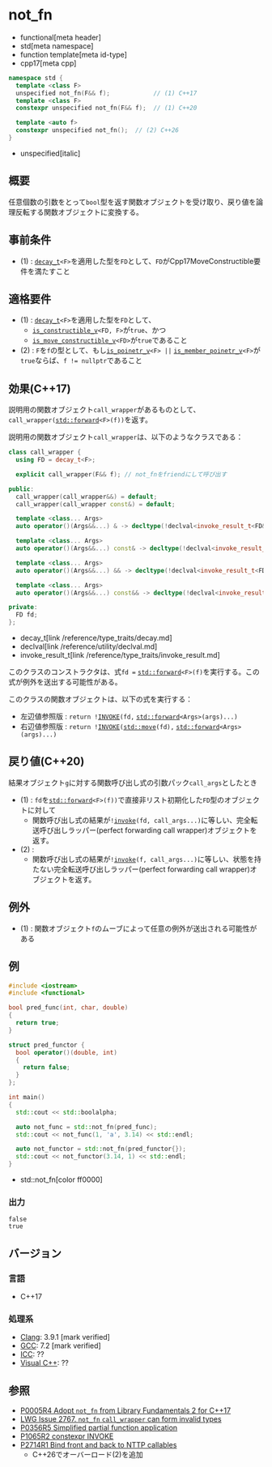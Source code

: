 # not_fn
* functional[meta header]
* std[meta namespace]
* function template[meta id-type]
* cpp17[meta cpp]

```cpp
namespace std {
  template <class F>
  unspecified not_fn(F&& f);            // (1) C++17
  template <class F>
  constexpr unspecified not_fn(F&& f);  // (1) C++20

  template <auto f>
  constexpr unspecified not_fn();  // (2) C++26
}
```
* unspecified[italic]

## 概要
任意個数の引数をとって`bool`型を返す関数オブジェクトを受け取り、戻り値を論理反転する関数オブジェクトに変換する。


## 事前条件
- (1) : [`decay_t`](/reference/type_traits/decay.md)`<F>`を適用した型を`FD`として、`FD`がCpp17MoveConstructible要件を満たすこと


## 適格要件
- (1) : [`decay_t`](/reference/type_traits/decay.md)`<F>`を適用した型を`FD`として、
    - [`is_constructible_v`](/reference/type_traits/is_constructible.md)`<FD, F>`が`true`、かつ
    - [`is_move_constructible_v`](/reference/type_traits/is_move_constructible.md)`<FD>`が`true`であること
- (2) : `F`を`f`の型として、もし[`is_poinetr_v`](/reference/type_traits/is_pointer.md)`<F> ||` [`is_member_poinetr_v`](/reference/type_traits/is_member_pointer.md)`<F>`が`true`ならば、`f != nullptr`であること


## 効果(C++17)
説明用の関数オブジェクト`call_wrapper`があるものとして、`call_wrapper(`[`std::forward`](/reference/utility/forward.md)`<F>(f))`を返す。

説明用の関数オブジェクト`call_wrapper`は、以下のようなクラスである：

```cpp
class call_wrapper {
  using FD = decay_t<F>;

  explicit call_wrapper(F&& f); // not_fnをfriendにして呼び出す

public:
  call_wrapper(call_wrapper&&) = default;
  call_wrapper(call_wrapper const&) = default;

  template <class... Args>
  auto operator()(Args&&...) & -> decltype(!declval<invoke_result_t<FD&, Args&&...>>());

  template <class... Args>
  auto operator()(Args&&...) const& -> decltype(!declval<invoke_result_t<FD const&, Args&&...>>());

  template <class... Args>
  auto operator()(Args&&...) && -> decltype(!declval<invoke_result_t<FD, Args&&...>>());

  template <class... Args>
  auto operator()(Args&&...) const&& -> decltype(!declval<invoke_result_t<FD const, Args&&...>>());

private:
  FD fd;
};
```
* decay_t[link /reference/type_traits/decay.md]
* declval[link /reference/utility/declval.md]
* invoke_result_t[link /reference/type_traits/invoke_result.md]

このクラスのコンストラクタは、式`fd =` [`std::forward`](/reference/utility/forward.md)`<F>(f)`を実行する。この式が例外を送出する可能性がある。

このクラスの関数オブジェクトは、以下の式を実行する：

- 左辺値参照版 : `return !`[`INVOKE`](/reference/concepts/Invoke.md)`(fd,` [`std::forward`](/reference/utility/forward.md)`<Args>(args)...)`
- 右辺値参照版 : `return !`[`INVOKE`](/reference/concepts/Invoke.md)`(`[`std::move`](/reference/utility/move.md)`(fd),` [`std::forward`](/reference/utility/forward.md)`<Args>(args)...)`


## 戻り値(C++20)
結果オブジェクト`g`に対する関数呼び出し式の引数パック`call_args`としたとき

- (1) : `fd`を[`std::forward`](/reference/utility/forward.md)`<F>(f))`で直接非リスト初期化した`FD`型のオブジェクトに対して
    - 関数呼び出し式の結果が`!`[`invoke`](invoke.md)`(fd, call_args...)`に等しい、完全転送呼び出しラッパー(perfect forwarding call wrapper)オブジェクトを返す。
- (2) :
    - 関数呼び出し式の結果が`!`[`invoke`](invoke.md)`(f, call_args...)`に等しい、状態を持たない完全転送呼び出しラッパー(perfect forwarding call wrapper)オブジェクトを返す。


## 例外
- (1) : 関数オブジェクト`f`のムーブによって任意の例外が送出される可能性がある


## 例
```cpp example
#include <iostream>
#include <functional>

bool pred_func(int, char, double)
{
  return true;
}

struct pred_functor {
  bool operator()(double, int)
  {
    return false;
  }
};

int main()
{
  std::cout << std::boolalpha;

  auto not_func = std::not_fn(pred_func);
  std::cout << not_func(1, 'a', 3.14) << std::endl;

  auto not_functor = std::not_fn(pred_functor{});
  std::cout << not_functor(3.14, 1) << std::endl;
}
```
* std::not_fn[color ff0000]

### 出力
```
false
true
```

## バージョン
### 言語
- C++17

### 処理系
- [Clang](/implementation.md#clang): 3.9.1 [mark verified]
- [GCC](/implementation.md#gcc): 7.2 [mark verified]
- [ICC](/implementation.md#icc): ??
- [Visual C++](/implementation.md#visual_cpp): ??


## 参照
- [P0005R4 Adopt `not_fn` from Library Fundamentals 2 for C++17](http://www.open-std.org/jtc1/sc22/wg21/docs/papers/2016/p0005r4.html)
- [LWG Issue 2767. `not_fn` `call_wrapper` can form invalid types](https://wg21.cmeerw.net/lwg/issue2767)
- [P0356R5 Simplified partial function application](http://www.open-std.org/jtc1/sc22/wg21/docs/papers/2018/p0356r5.html)
- [P1065R2 constexpr INVOKE](http://www.open-std.org/jtc1/sc22/wg21/docs/papers/2019/p1065r2.html)
- [P2714R1 Bind front and back to NTTP callables](https://open-std.org/jtc1/sc22/wg21/docs/papers/2023/p2714r1.html)
    - C++26でオーバーロード(2)を追加